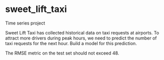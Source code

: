 # sweet_lift_taxi
Time series project

Sweet Lift Taxi has collected historical data on taxi requests at airports. To attract more drivers during peak hours, we need to predict the number of taxi requests for the next hour. Build a model for this prediction.

The RMSE metric on the test set should not exceed 48.